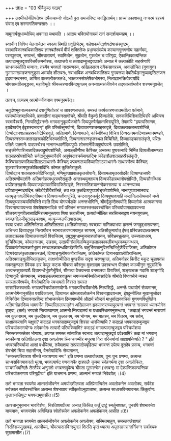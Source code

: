 +++
title = "03 श्रीवैकुण्ठ गद्यम्"

+++
लक्ष्मीपतेर्यतिपतेश्च दयैकधाम्नोः योऽसौ पुरा समजनिष्ट जगद्धितार्थम्। प्राच्यं प्रकाशयतु नः परमं रहस्यं संवाद एष शरणागतिमन्त्रसारः ।।

यामुनार्यसुधाम्भोधिम् अवगाह्य यथामति । आदाय भक्तियोगाख्यं रत्नं सन्दर्शयाम्यहम् ।।

स्वाधीन त्रिविध चेतनाचेतन स्वरूप स्थिति प्रवृतिभेदम्, क्लेशकर्माद्यशेषदोषासंस्पृष्टम्, स्वाभाविकानवधिकातिशय ज्ञानबलैश्वर्य वीर्य शक्तितेजः प्रभृत्यसंख्येय कल्याणगुणगणौघ महार्णवम्, परमपुरुषम्, भगवन्तं, श्रीमन्नारायणं, स्वामित्वेन, सुहृत्वेन, गुरुत्वेन च परिगृह्य, ऐकान्तिकात्यन्तिक तत्पादाम्बुजद्वयपरिचर्यैकमनोरथः, तत्प्राप्तये च तत्पादाम्बुजद्वयप्रपत्तेः अन्यन्न मे कल्पकोटि सहस्रेणापि साधनमस्तीति मन्वानः, तस्यैव भगवतो नारायणस्य, अखिलसत्त्व दयैकसागरस्य, अनालोचित (गुणागुण) गुणगणाखण्डजनानुकूल अमर्याद शीलवतः, स्वाभाविक अनवधिकातिशय गुणवत्तया देवतिर्यङ्मनुष्याद्यखिलजन हृदयानन्दनस्य, आश्रित वात्सल्यैकजलधेः, भक्तजनसंश्लेषैकभोगस्य, नित्यज्ञानक्रियैश्वर्यादि भोगसामग्रीसमृद्धस्य, महाविभूतेः श्रीमच्चरणारविन्दयुगलम् अनन्यात्मसंजीवनेन तद्गतसर्वभावेन शरणमनुव्रजेत् ।

ततश्च, प्रत्यहम् आत्मोज्जीवनाय एवमनुस्मरेत्।

चतुर्दशभुवनात्मकमण्डं दशगुणितोत्तरं च आवरणसप्तकं, समस्तं कार्यकारणजातमतीत्य वर्तमाने, परमव्योमशब्दाभिधेये, ब्रह्मादीनां वाङ्मनसागोचरे, श्रीमति वैकुण्ठे दिव्यलोके, सनकविधिशिवादिभिरपि अचिन्त्य स्वभावैश्वर्यैः, नित्यसिद्धैरनन्तैः भगवदानुकूल्यैकभोगैः दिव्यपुरुषैर्महात्मभिरापूरिते, तेषामपि "इयत्परिमाणम् इयदैश्वर्यम् ईदृशस्वभावम्" इति परिच्छेत्तुमयोग्ये, दिव्यावरणशतसहस्रावृते, दिव्यकल्पकतरूपशोभिते, दिव्योद्यानशतसहस्रकोटिभिरावृते, अतिप्रमाणे, दिव्यायतने, कस्मिंश्चित् विचित्र दिव्यरत्नमयदिव्यास्थानमण्डपे, दिव्यरत्नस्तम्भशतसहस्रकोटिभिरुपशोभिते, दिव्यनानारत्नकृतस्थल विचित्रिते, दिव्यालङ्कारालंकृते, परितः पतितैः पतमानैः पादपस्थैश्च नानागन्धवर्णैदिव्यपुष्पैः शोभमानैर्दिव्यपुष्पोपवनैः उपशोभिते, सङ्कीर्णपारिजातादिकल्पद्रुमोपशोभितैः, असङ्कीर्णैश्च कैश्चित् अन्तस्थ पुष्परत्नादि निर्मित दिव्यलीलामण्डप शतसहस्रोपशोभितैः सर्वदानुभूयमानैरपि अपूर्ववदाश्चर्यमावहद्भिः क्रीडाशैलशतसहस्रैरलंकृतैः, कैश्चिन्नारायणदिव्यलीलाऽसाधारणैः कैश्चित् पद्मवनालयादिव्यलीलाऽसाधारणैः साधारणैश्च कैश्चित् शुकशारिकामयूरकोकिलादिभिः कोमल कूजितैराकुलैः   
दिव्योद्यान शतसहस्रकोटिभिरावृते, मणिमुक्ताप्रवालकृतसोपानैः, दिव्यामलामृतरसोदकैः दिव्याण्डजवरैः अतिरमणीयदर्शनैः अतिमनोहरमधुरस्वरैराकुलैः अन्तस्थमुक्तामय दिव्यक्रीडास्थानोपशोभितैः, दिव्यसौगन्धिक वापीशतसहस्रैः दिव्यराजहंसावलीविराजितैरावृते, निरस्तातिशयानन्दैकरसतया च आनन्त्याच्च प्रविष्टानुन्मादयद्भिः क्रीडोद्देशैर्विराजिते, तत्र तत्र कृतदिव्यपुष्पपर्यङ्कोपशोभिते, नानापुष्पावसास्वाद मत्तभृङ्गावलीभिरुद्गीयमान दिव्यगान्धर्वेणापूरिते, चन्दनागुरुकर्पूर दिव्यपुष्पावगाहि मन्दानिलासेव्यमाने मध्ये दिव्यपुष्पसञ्चयविचित्रिते महति दिव्य योगपर्यङ्के अनन्तभोगिनि, श्रीमद्वैकुण्ठैश्वर्यादि दिव्यलोकं आत्मकान्त्या विश्वमाप्याययन्त्या शेषशेषाशनादिकं सर्वं परिजनं भगवतस्तत्तदवस्थोचित परिचर्यायामाज्ञापयन्त्या शीलरूपगुणविलासादिभिरात्मानुरूपया श्रिया सहासीनम्, प्रत्यग्रोन्मीलित सरसिजसदृश नयनयुगलम्, स्वच्छनीलजीमूतसङ्काशम्, अत्युज्ज्वलपीतवाससम्,  
स्वया प्रभया अतिनिर्मलया अतिशीतलया (अतिकोमलया) स्वच्छया माणिक्याभया कृस्त्नं जगदुद्भासयन्तम्, अचिन्त्य दिव्याद्भुत नित्ययौवन स्वभावलावण्यमयामृत सागरम्, अतिसौकुमार्यात् ईषत् प्रस्विन्नवदालक्ष्यमाण ललाटफलक दिव्यालकावली विराजितम्, प्रबुद्धमुग्धाम्बुजचारुलोचनम्, सविभ्रमभ्रूलतम्, उज्ज्वलाधरम्, शुचिस्मितम्, कोमलगण्डम्, उन्नसम्, उदग्रपीनांसविलम्बिकुण्डलालकावलीबन्धुरकम्बुकन्धरम्, प्रियावतंसोत्पलकर्णभूषण श्लथालकाबन्धविमर्दशंसिभिः चतुर्भिराजानुविलम्बिभिर्भुजैर्विराजितम्, अतिकोमल दिव्यरेखालंकृताताम्रकरतलं, दिव्याङ्गुलीयकविराजितम्, अतिकोमल दिव्यनखावलीविराजितम्, अतिरक्ताङ्गुलीभिरलंकृतम्, तत्क्षणोन्मीलित पुण्डरीक सदृश चरणयुगलं, अतिमनोहर किरीट मकुट चूडावतंस मकरकुण्डल ग्रैवेयक हार केयूर कटक श्रीवत्स कौस्तुभ मुक्तादाम उदरबन्धन पीतांबर काञ्चीगुण नूपुरादिभिः अत्यन्तसुखस्पर्शैः दिव्यगन्धैर्भूषणैर्भूषितं, श्रीमत्या वैजयन्त्या वनमालया विराजितं, शङ्खचक्र गदासि शार्ङ्गादि दिव्यायुधैः सेव्यमानम्, स्वसङ्कल्पमात्रावकॢप्त जगज्जन्मस्थितिध्वंसादिके श्रीमति विष्वक्सेने न्यस्त समस्तात्मैश्वर्यम्, वैनतेयादिभिः स्वभावतो निरस्त समस्त   
सांसारिकस्वभावैः भगवत्परिचर्याकरणयोग्यैः भगवत्परिचर्यैकभोगैः नित्यसिद्धैः, अनन्तैः यथायोगं सेव्यमानम्, आत्मभोगेनानुसंहित परादिकालम्, दिव्यामल कोमलावलोकनेन विश्वमाह्लादयन्तम्, ईषदुन्मीलित मुखाम्बुजोदर विनिर्गतेन दिव्याननारविन्द शोभाजनकेन दिव्यगाम्भीर्य औदार्य सौन्दर्य माधुर्याद्यनवधिक गुणगणविभूषितेन अतिमनोहरदिव्य भावगर्भेण दिव्यलीलालापामृतेन अखिलजन हृदयान्तराण्यापूरयन्तं भगवन्तं नारायणं ध्यानयोगेन दृष्ट्वा, (ततो) भगवतो नित्यस्वाम्यम् आत्मनो नित्यदास्यं च यथावस्थितमनुसन्धाय, "कदाऽहं भगवन्तं नारायणं मम कुलनाथम्, मम कुलदैवतम्, मम कुलधनम्, मम भोग्यम्, मम मातरम्, मम पितरम्, मम सर्वम्, साक्षात्करवाणि चक्षुषा? कदाऽहं भगवत्पादाम्बुजद्वयं शिरसा धारयिष्यामि ? कदाऽहं भगवत्पादम्बुजद्वय परिचर्याकरणयोग्यः तदेकभोगः तत्पादौ परिचरिष्यामि? कदाऽहं भगवत्पादाम्बुजद्वय परिचर्याशया निरस्तसमस्तेतर भोगाशः, अपगत समस्त सांसारिक स्वभावः तत्पादाम्बुजद्वयं प्रवेक्ष्यामि? कदा मां भगवान् स्वकीयया अतिशीतलया दृशा अवलोक्य स्निग्धगम्भीर मधुरया गिरा परिचर्यायां आज्ञापयिष्यति ? " इति भगवत्परिचर्यायां आशां वर्धयित्वा, तयैवाशया तत्प्रसादोपबृंहितया भगवन्तं उपेत्य दूरादेव प्रणम्य, भगवन्तं शेषभोगे श्रिया सहासीनम्, वैनतेयादिभिः सेव्यमानम्,  
"समस्तपरिवाराय श्रीमते नारायणाय नमः" इति प्रणम्य उत्थायोत्थाय, पुनः पुनः प्रणम्य, अत्यन्त साध्वसविनयावनतो भूत्वा, भगवत्पार्षद गणनायकैः द्वारपालैः कृपया स्नेहगर्भया दृशा अवलोकितः, सम्यगभिवन्दितैः तैस्तैरेव अनुमतो भगवन्तमुपेत्य श्रीमता मूलमन्त्रेण (भगवन्) मां ऐकान्तिकात्यन्तिक परिचर्याकरणाय परिगृह्णीष्व" इति याचमानः प्रणम्य, आत्मानं भगवते निवेदयेत् ।(4)

ततो भगवता स्वयमेव आत्मसंजीवनेन अमर्यादशीलवता अतिप्रेमान्वितेन अवलोकनेन अवलोक्य, सर्वदेश सर्वकाल सर्वावस्थोचित अत्यन्त शेषभावाय स्वीकृतोऽनुज्ञातश्च, अत्यन्त साध्वसविनयावनतः किंकुर्वाणः कृताञ्जलिपुटः भगवन्तमुपासीत।(5)

ततश्चानुभूयमान भावविशेषः, निरतिशयप्रीत्या अन्यत् किंचित् कर्तुं द्रष्टुं स्मर्तुमशक्तः, पुनरपि शेषभावमेव याचमानः, भगवन्तमेव अविच्छिन्न स्रोतोरूपेण अवलोकनेन अवलोकयन् आसीत।(6)

ततो भगवता स्वयमेव आत्मसंजीवनेन अवलोकनेन अवलोक्य, सस्मितमाहूय, समस्तक्लेशापहं निरतिशयसुखावहं, आत्मीयम्, श्रीमत्पादारविन्दयुगलं शिरसि कृतं ध्यात्वा अमृतसागरान्तर्निमग्न सर्वावयवः सुखमासीत।(7)
